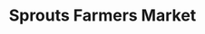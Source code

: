 ---
title: "Sprouts Farmers Market"
url: /huntington-beach/sprouts-farmers-market/
shop: supermarket
---